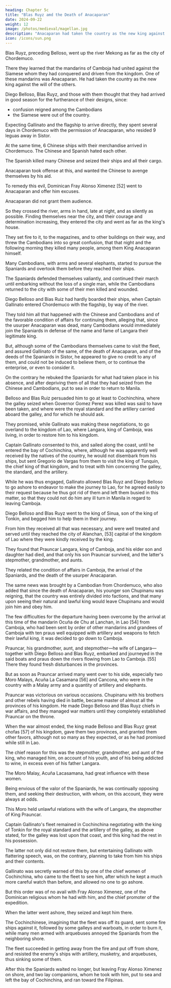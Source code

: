 ```yaml
---
heading: Chapter 5c
title: "Blas Ruyz amd the Death of Anacaparan"
date: 2024-09-22
weight: 12
image: /photos/medieval/magellan.jpg
description: "Anacaparan had taken the country as the new king against the will of the others"
icon: /icons/sun.png
---
```



Blas Ruyz, preceding Belloso, went up the river Mekong as far as the city of Chordemuco. 

There they learned that the mandarins of Camboja had united against the Siamese whom they had conquered and driven from the kingdom. One of these mandarins was Anacaparan. He had taken the country as the new king against the will of the others. 

Diego Belloso, Blas Ruyz, and those with them thought that they had arrived in good season for the furtherance of their designs, since:
- confusion reigned among the Cambodians
- the Siamese were out of the country. 

Expecting Gallinato and the flagship to arrive directly, they spent several days in Chordemuco with the permission of Anacaparan, who resided 9 leguas away in Sistor.

<!-- Although the latter knew of the entry of these ships and their men, and that many more were coming, whose intentions he knew; and although he thought that it would not be favorable to him: yet he dissembled with them, waiting to see what time would bring.  -->

At the same time, 6 Chinese ships with their merchandise arrived in Chordemuco. The Chinese and Spanish hated each other. 

<!--  and, while they were discharging it, the Chinese being many and hating the Spaniards, behaved towards them with great arrogance and insolence.

This obliged the Spaniards, for the sake of their reputation, and in order to avenge themselves for injuries received, to take up arms against the Chinese.  -->

The Spanish killed many Chinese and seized their ships and all their cargo. 

Anacaparan took offense at this, and wanted the Chinese to avenge themselves by his aid. 

To remedy this evil, Dominican Fray Alonso Ximenez [52] went to Anacaparan and offer him excuses.

<!-- of the Dominican order, who accompanied the Spaniards, thought that he, together with Blas Ruys and Diego Belloso, and about fifty Spaniards, a few Japanese, and men from Luzon, should leave the rest to guard the ships in Chordemuco, and should go up in small boats to Sistor, in order to obtain an interview with 

 and satisfaction for the trouble that they had had with the Chinese.  -->

<!-- They made a letter of embassy in the name of the governor of Manila, because Gallinato carried with him the one given them by the governor. 

This device was of little service to them, because  -->

Anacaparan did not grant them audience. 

<!-- He seized their boats and kept them so hard pressed in a lodging outside the city, and so threatened that he would kill them, if they did not return the ships and what they had taken from them to the Chinese, that the Spaniards were quite anxious to return to Chordemuco and board their vessels for greater security. They decided to do so as best they could. -->

<!-- Their necessity, and beholding themselves in this danger, encouraged them, one night, although at great risk, to leave their lodgings, and find a passage where they could cross the river to the city side.  -->

So they crossed the river, arms in hand, late at night, and as silently as possible. Finding themselves near the city, and their courage and determination increasing, they entered the city and went as far as the king's house. 

They set fire to it, to the magazines, and to other buildings on their way, and threw the Cambodians into so great confusion, that that night and the following morning they killed many people, among them King Anacaparan himself. 

<!-- After this they thought it unwise to advance or maintain their ground, and accordingly marched back to their ships as orderly as possible. Meanwhile  -->

Many Cambodians, with arms and several elephants, started to pursue the Spaniards and overtook them before they reached their ships. 

The Spaniards defended themselves valiantly, and continued their march until embarking without the loss of a single man, while the Cambodians returned to the city with some of their men killed and wounded.

Diego Belloso and Bias Ruiz had hardly boarded their ships, when Captain Gallinato entered Chordemuco with the flagship, by way of the river. 

They told him all that happened with the Chinese and Cambodians and of the favorable condition of affairs for continuing them, alleging that, since the usurper Anacaparan was dead, many Cambodians would immediately join the Spaniards in defense of the name and fame of Langara their legitimate king. 

But, although some of the Cambodians themselves came to visit the fleet, and assured Gallinato of the same, of the death of Anacaparan, and of the deeds of the Spaniards in Sistor, he appeared to give no credit to any of them, and could not be induced to believe them, or to continue the enterprise, or even to consider it. 

On the contrary he rebuked the Spaniards for what had taken place in his absence, and after depriving them of all that they had seized from the Chinese and Cambodians, put to sea in order to return to Manila. 

Belloso and Blas Ruiz persuaded him to go at least to Cochinchina, where the galley seized when Governor Gomez Perez was killed was said to have been taken, and where were the royal standard and the artillery carried aboard the galley, and for which he should ask.

They promised, while Gallinato was making these negotiations, to go overland to the kingdom of Lao, where Langara, king of Camboja, was living, in order to restore him to his kingdom. 

Captain Gallinato consented to this, and sailed along the coast, until he entered the bay of Cochinchina, where, although he was apparently well received by the natives of the country, he would not disembark from his ships, but sent Gregorio de Vargas from them to visit the king of Tunquin, the chief king of that kingdom, and to treat with him concerning the galley, the standard, and the artillery. 

While he was thus engaged, Gallinato allowed Blas Ruyz and Diego Belloso to go ashore to endeavor to make the journey to Lao, for he agreed easily to their request because he thus got rid of them and left them busied in this matter, so that they could not do him any ill turn in Manila in regard to leaving Camboja.

Diego Belloso and Blas Ruyz went to the king of Sinua, son of the king of Tonkin, and begged him to help them in their journey.

From him they received all that was necessary, and were well treated and served until they reached the city of Alanchan, [53] capital of the kingdom of Lao where they were kindly received by the king. 

They found that Prauncar Langara, king of Camboja, and his elder son and daughter had died, and that only his son Prauncar survived, and the latter's stepmother, grandmother, and aunts.

They related the condition of affairs in Camboja, the arrival of the Spaniards, and the death of the usurper Anacaparan. 

The same news was brought by a Cambodian from Chordemuco, who also added that since the death of Anacaparan, his younger son Chupinanu was reigning, that the country was entirely divided into factions, and that many upon seeing their natural and lawful king would leave Chupinanu and would join him and obey him.

The few difficulties for the departure having been overcome by the arrival at this time of the mandarin Ocuña de Chu at Lanchan, in Lao [54] from Camboja, who had been sent by order of other mandarins and grandees of Camboja with ten praus well equipped with artillery and weapons to fetch their lawful king, it was decided to go down to Camboja.

Prauncar, his grandmother, aunt, and stepmother—he wife of Langara—together with Diego Belloso and Blas Ruyz, embarked and journeyed in the said boats and praus down the rivers flowing from Lao to Camboja. [55] There they found fresh disturbances in the provinces. 

But as soon as Prauncar arrived many went over to his side, especially two Moro Malays, Acuña La Casamana [56] and Cancona, who were in the country with a Malay army and a quantity of artillery and elephants. 

Prauncar was victorious on various occasions. Chupinanu with his brothers and other rebels having died in battle, became master of almost all the provinces of his kingdom. He made Diego Belloso and Blas Ruyz chiefs in war affairs, and they managed war matters until they completely established Prauncar on the throne. 

When the war almost ended, the king made Belloso and Blas Ruyz great chofas [57] of his kingdom, gave them two provinces, and granted them other favors, although not so many as they expected, or as he had promised while still in Lao. 

The chief reason for this was the stepmother, grandmother, and aunt of the king, who managed him, on account of his youth, and of his being addicted to wine, in excess even of his father Langara.

The Moro Malay, Acuña Lacasamana, had great influence with these women. 

Being envious of the valor of the Spaniards, he was continually opposing them, and seeking their destruction, with whom, on this account, they were always at odds.

This Moro held unlawful relations with the wife of Langara, the stepmother of King Prauncar.

Captain Gallinato's fleet remained in Cochinchina negotiating with the king of Tonkin for the royal standard and the artillery of the galley, as above stated, for the galley was lost upon that coast, and this king had the rest in his possession. 

The latter not only did not restore them, but entertaining Gallinato with flattering speech, was, on the contrary, planning to take from him his ships and their contents. 

Gallinato was secretly warned of this by one of the chief women of Cochinchina, who came to the fleet to see him, after which he kept a much more careful watch than before, and allowed no one to go ashore. 

But this order was of no avail with Fray Alonso Ximenez, one of the Dominican religious whom he had with him, and the chief promoter of the expedition. 

When the latter went ashore, they seized and kept him there. 

The Cochinchinese, imagining that the fleet was off its guard, sent some fire ships against it, followed by some galleys and warboats, in order to burn it, while many men armed with arquebuses annoyed the Spaniards from the neighboring shore.

The fleet succeeded in getting away from the fire and put off from shore, and resisted the enemy's ships with artillery, musketry, and arquebuses, thus sinking some of them.

After this the Spaniards waited no longer, but leaving Fray Alonso Ximenez on shore, and two lay companions, whom he took with him, put to sea and left the bay of Cochinchina, and ran toward the Filipinas.
